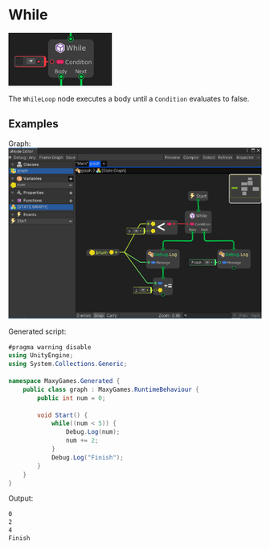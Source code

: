 # While

![](../../images/node-reference/while.png)

The `WhileLoop` node executes a body until a `Condition` evaluates to false.

## Examples

Graph:
![](../../images/node-reference/while_example1.png)

Generated script:
```cs
#pragma warning disable
using UnityEngine;
using System.Collections.Generic;

namespace MaxyGames.Generated {
	public class graph : MaxyGames.RuntimeBehaviour {
		public int num = 0;

		void Start() {
			while((num < 5)) {
				Debug.Log(num);
				num += 2;
			}
			Debug.Log("Finish");
		}
	}
}

```

Output:
```
0
2
4
Finish
```